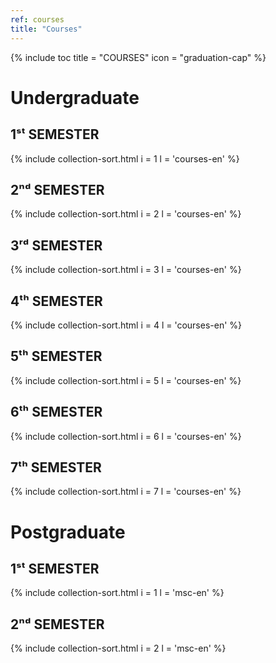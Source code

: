 ```yaml
---
ref: courses
title: "Courses"
---
```


{% include toc title = "COURSES" icon = "graduation-cap" %}

# Undergraduate

## 1ˢᵗ SEMESTER

  {% include collection-sort.html i = 1 l = 'courses-en' %}

## 2ⁿᵈ SEMESTER

  {% include collection-sort.html i = 2 l = 'courses-en' %}

## 3ʳᵈ SEMESTER

  {% include collection-sort.html i = 3 l = 'courses-en' %}

## 4ᵗʰ SEMESTER

  {% include collection-sort.html i = 4 l = 'courses-en' %}

## 5ᵗʰ SEMESTER

  {% include collection-sort.html i = 5 l = 'courses-en' %}

## 6ᵗʰ SEMESTER

  {% include collection-sort.html i = 6 l = 'courses-en' %}

## 7ᵗʰ SEMESTER

  {% include collection-sort.html i = 7 l = 'courses-en' %}

# Postgraduate
## 1ˢᵗ SEMESTER

  {% include collection-sort.html i = 1 l = 'msc-en' %}

## 2ⁿᵈ SEMESTER

  {% include collection-sort.html i = 2 l = 'msc-en' %}

